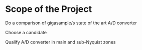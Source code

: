 # Scope of the Project

Do a comparison of gigasample/s state of the art A/D converter

Choose a candidate

Qualify A/D converter in main and sub-Nyquist zones
